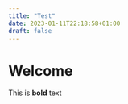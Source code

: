 ```yaml
---
title: "Test"
date: 2023-01-11T22:18:58+01:00
draft: false
---
```


# Welcome

This is **bold** text


